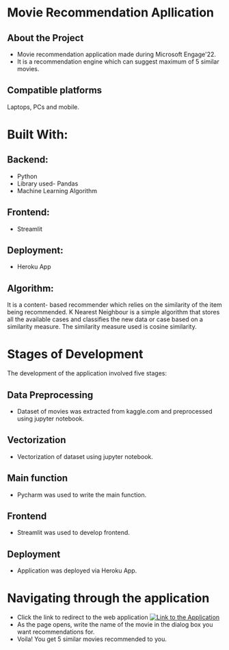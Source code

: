 
# Movie Recommendation Apllication



## About the Project
- Movie recommendation application made during Microsoft Engage'22.
- It is a recommendation engine which can suggest maximum of 5 similar movies.
## Compatible platforms
Laptops, PCs and mobile.
# Built With:

## Backend:
- Python
- Library used- Pandas
- Machine Learning Algorithm

## Frontend:
- Streamlit

## Deployment:
- Heroku App

## Algorithm:
It is a content- based recommender which relies on the similarity of the item being recommended. K Nearest Neighbour is a simple algorithm that stores all the available cases and classifies the new data or case based on a similarity measure. The similarity measure used is cosine similarity.

# Stages of Development
The development of the application involved five stages:
## Data Preprocessing
- Dataset of movies was extracted from kaggle.com and preprocessed using jupyter notebook.
## Vectorization
- Vectorization of dataset using jupyter notebook.
## Main function
- Pycharm was used to write the main function.
## Frontend
- Streamlit was used to develop frontend.
## Deployment
- Application was deployed via Heroku App.
# Navigating through the application
- Click the link to redirect to the web application
[![Link to the Application](https://img.shields.io/badge/Link_to_the_Application-000?style=for-the-badge&logo=ko-fi&logoColor=white)](https://bhavya-recommends.herokuapp.com/)
- As the page opens, write the name of the movie in the dialog box you want recommendations for.
- Voila! You get 5 similar movies recommended to you.


 
